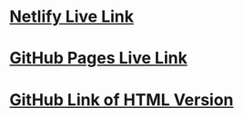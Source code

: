 # [Netlify Live Link](<(https://astonishing-queijadas-731d9e.netlify.app)>)

# [GitHub Pages Live Link](<(https://wenf7752.github.io/ALAB-320H-1-2/)>)

# [GitHub Link of HTML Version](<(https://github.com/wenF7752/ALAB-320H-1-2)>)
